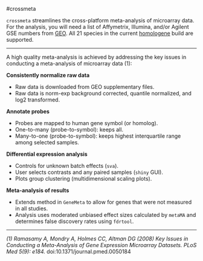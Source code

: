 #crossmeta

`crossmeta` streamlines the cross-platform meta-analysis of 
microarray data. For the analysis, you will need a list of Affymetrix, Illumina,
and/or Agilent GSE numbers from [GEO](http://www.ncbi.nlm.nih.gov/geo/). All 21
species in the current [homologene](ftp://ftp.ncbi.nih.gov/pub/HomoloGene/build68/build_inputs/taxid_taxname) build are supported.


-----------------


A high quality meta-analysis is achieved by addressing the key issues in 
conducting a meta-analysis of microarray data (1):
  
  
  
**Consistently normalize raw data**   

  * Raw data is downloaded from GEO supplementary files.
  * Raw data is norm-exp background corrected, quantile normalized, and log2
    transformed.
  
**Annotate probes** 

  * Probes are mapped to human gene symbol (or homolog).
  * One-to-many (probe-to-symbol): keeps all.
  * Many-to-one (probe-to-symbol): keeps highest interquartile range among
    selected samples.
  
  
**Differential expression analysis**  

  * Controls for unknown batch effects (`sva`).
  * User selects contrasts and any paired samples (`shiny` GUI).
  * Plots group clustering (multidimensional scaling plots).


**Meta-analysis of results**  

  * Extends method in `GeneMeta` to allow for genes that were not measured in 
    all studies.
  * Analysis uses moderated unbiased effect sizes calculated by `metaMA` and
    determines false discovery rates using `fdrtool`.
  
  
-----------------


*(1) Ramasamy A, Mondry A, Holmes CC, Altman DG (2008) Key Issues in Conducting a*
*Meta-Analysis of Gene Expression Microarray Datasets. PLoS Med 5(9): e184.* doi:10.1371/journal.pmed.0050184
